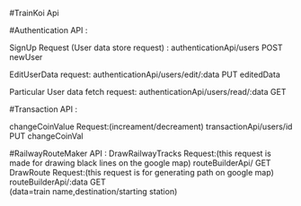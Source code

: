 #TrainKoi Api 


#Authentication API :

SignUp Request (User data store request) : 
authenticationApi/users  POST  newUser

EditUserData request:
authenticationApi/users/edit/:data  PUT  editedData

Particular User data fetch request:
authenticationApi/users/read/:data  GET
     

#Transaction API :

changeCoinValue Request:(increament/decreament)
transactionApi/users/id  PUT  changeCoinVal


#RailwayRouteMaker API :
DrawRailwayTracks Request:(this request is made for drawing black lines on the google map)
routeBuilderApi/  GET
DrawRoute Request:(this request is for generating path on google map)
routeBuilderApi/:data  GET	
(data=train name,destination/starting station)






